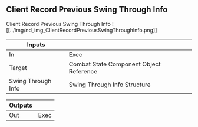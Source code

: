 ## Client Record Previous Swing Through Info
Client Record Previous Swing Through Info
![[../img/nd_img_ClientRecordPreviousSwingThroughInfo.png]]

|Inputs||
|--|--|
| In | Exec |
| Target | Combat State Component Object Reference |
| Swing Through Info | Swing Through Info Structure |

|Outputs||
|--|--|
| Out | Exec |
